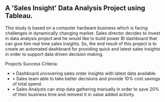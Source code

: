 <h2> A 'Sales Insight' Data Analysis Project using Tableau. </h2>
This study is based on a computer hardware business which is facing challenges in dynamically changing market. Sales director decides to invest in data analysis project and he would like to build power BI dashboard that can give him real time sales insights. 
So, the end result of this project is to create an automated dashboard for providing quick and latest sales insights  in order to support data driven decision making. 

Projects Success Criteria:
<ul>
<li>• Dashboard uncovering sales order insights with latest data available.</li>
<li>• Sales team able to take better decisions and provide 10% cost savings of total spend.</li>
<li>• Sales Analysts can stop data gathering manually in order to save 20% of their business time and reinvest it in value added activity.</li>
</ul>